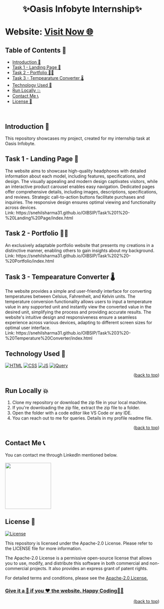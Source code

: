 # <p align="center">✨Oasis Infobyte Internship✨</p>

<div id="top"></div>

<h1> Website: <a href="https://snehilsharma31.github.io/OIBSIP/index.html">Visit Now 🌐</a></h1>

<!-- --------------------------------------------------------------------------------------------------------------------------------------------------------- -->

<h2>Table of Contents 🧾</h2>

- [Introduction 📌](#introduction-)
- [Task 1 - Landing Page 📄](#task-1---landing-page-)
- [Task 2 - Portfolio 👦🏻](#task-2---portfolio-)
- [Task 3 - Tempearature Converter 🌡️](#task-3---tempearature-converter-%EF%B8%8F)
- [Technology Used 🚀](#technology-used-)
- [Run Locally 💥](#run-locally-)
- [Contact Me 📞](#contact-me-)
- [License 📝](#license-)
<br>

<!-- --------------------------------------------------------------------------------------------------------------------------------------------------------- -->

<h2>Introduction 📌</h2>
This repository showcases my project, created for my internship task at Oasis Infobyte.

<!-- --------------------------------------------------------------------------------------------------------------------------------------------------------- -->

<h2>Task 1 - Landing Page 📄</h2>
The website aims to showcase high-quality headphones with detailed information about each model, including features, specifications, and design. The visually appealing and modern design captivates visitors, while an interactive product carousel enables easy navigation. Dedicated pages offer comprehensive details, including images, descriptions, specifications, and reviews. Strategic call-to-action buttons facilitate purchases and inquiries. The responsive design ensures optimal viewing and functionality across devices.<br>
Link: https://snehilsharma31.github.io/OIBSIP/Task%201%20-%20Landing%20Page/index.html

<!-- --------------------------------------------------------------------------------------------------------------------------------------------------------- -->

<h2>Task 2 - Portfolio 👦🏻</h2>
An exclusively adaptable portfolio website that presents my creations in a distinctive manner, enabling others to gain insights about my background.<br>
Link: https://snehilsharma31.github.io/OIBSIP/Task%202%20-%20Portfolio/index.html

<!-- --------------------------------------------------------------------------------------------------------------------------------------------------------- -->

<h2>Task 3 - Tempearature Converter 🌡️</h2>
The website provides a simple and user-friendly interface for converting temperatures between Celsius, Fahrenheit, and Kelvin units. The temperature conversion functionality allows users to input a temperature value in any supported unit and instantly view the converted value in the desired unit, simplifying the process and providing accurate results. The website's intuitive design and responsiveness ensure a seamless experience across various devices, adapting to different screen sizes for optimal user interface.<br>
Link: https://snehilsharma31.github.io/OIBSIP/Task%203%20-%20Temperature%20Converter/index.html

<h2>Technology Used 🚀</h2>

<p>
  <a href="https://www.w3schools.com/html/"> <img src="https://img.icons8.com/color/70/000000/html-5--v1.png" alt="HTML" /></a>
  <a href="https://www.w3schools.com/css/"> <img src="https://img.icons8.com/color/70/000000/css3.png" alt="CSS" /></a>
  <a href="https://www.w3schools.com/js/"><img src="https://img.icons8.com/color/70/000000/javascript--v1.png" alt="JS" /></a>
  <a href="https://www.w3schools.com/jquery/"><img src="https://img.icons8.com/ios-filled/70/0868AC/jquery.png" alt="jQuery" /></a>
</p>
<p align="right">(<a href="#top">back to top</a>)</p>

<!-- --------------------------------------------------------------------------------------------------------------------------------------------------------- -->

<h2>Run Locally 💥</h2>

1. Clone my repository or download the zip file in your local machine.
2. If you're downloading the zip file, extract the zip file to a folder.
3. Open the folder with a code editor like VS Code or any IDE.
4. You can reach out to me for queries. Details in my profile readme file.
<p align="right">(<a href="#top">back to top</a>)</p>

<!-- --------------------------------------------------------------------------------------------------------------------------------------------------------- -->

<h2>Contact Me 📞</h2>

You can contact me through LinkedIn mentioned below.<br><br>
<a href="https://www.linkedin.com/in/snehilsharma31/"><img src="https://img.shields.io/badge/LinkedIn-0077B5?style=for-the-badge&logo=linkedin&logoColor=white" width="150px"></a>

<!-- --------------------------------------------------------------------------------------------------------------------------------------------------------- -->

<h2>License 📝</h2>

[![License](https://img.shields.io/badge/License-Apache%202.0-blue.svg)](https://opensource.org/licenses/Apache-2.0)

This repository is licensed under the Apache-2.0 License. Please refer to the LICENSE file for more information.

The Apache-2.0 License is a permissive open-source license that allows you to use, modify, and distribute this software in both commercial and non-commercial projects. It also provides an express grant of patent rights.

For detailed terms and conditions, please see the <a href="https://www.apache.org/licenses/LICENSE-2.0">Apache-2.0 License.

<!-- --------------------------------------------------------------------------------------------------------------------------------------------------------- -->

<h3>Give it a 🌟 if you ❤ the website. Happy Coding👨‍💻</h3>
<p align="right">(<a href="#top">back to top</a>)</p>
